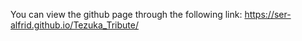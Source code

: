 You can view the github page through the following link:
https://ser-alfrid.github.io/Tezuka_Tribute/
